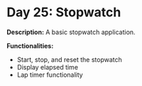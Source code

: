 # Day 25: Stopwatch

**Description:** A basic stopwatch application.

**Functionalities:**

- Start, stop, and reset the stopwatch
- Display elapsed time
- Lap timer functionality
